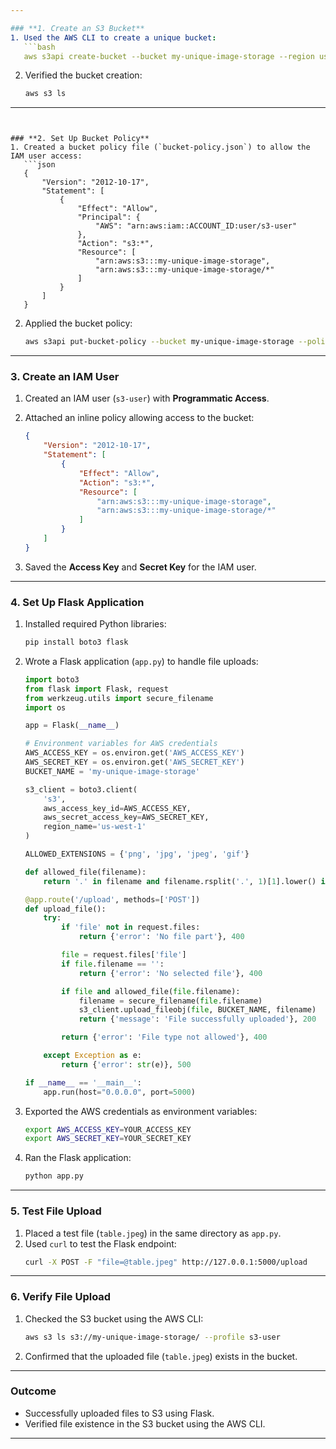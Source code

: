 ```yaml
---

### **1. Create an S3 Bucket**
1. Used the AWS CLI to create a unique bucket:
   ```bash
   aws s3api create-bucket --bucket my-unique-image-storage --region us-west-1 --create-bucket-configuration LocationConstraint=us-west-1
   ```

2. Verified the bucket creation:
   ```bash
   aws s3 ls
   ```

---
```


### **2. Set Up Bucket Policy**
1. Created a bucket policy file (`bucket-policy.json`) to allow the IAM user access:
   ```json
   {
       "Version": "2012-10-17",
       "Statement": [
           {
               "Effect": "Allow",
               "Principal": {
                   "AWS": "arn:aws:iam::ACCOUNT_ID:user/s3-user"
               },
               "Action": "s3:*",
               "Resource": [
                   "arn:aws:s3:::my-unique-image-storage",
                   "arn:aws:s3:::my-unique-image-storage/*"
               ]
           }
       ]
   }
   ```

2. Applied the bucket policy:
   ```bash
   aws s3api put-bucket-policy --bucket my-unique-image-storage --policy file://bucket-policy.json
   ```

---

### **3. Create an IAM User**
1. Created an IAM user (`s3-user`) with **Programmatic Access**.
2. Attached an inline policy allowing access to the bucket:
   ```json
   {
       "Version": "2012-10-17",
       "Statement": [
           {
               "Effect": "Allow",
               "Action": "s3:*",
               "Resource": [
                   "arn:aws:s3:::my-unique-image-storage",
                   "arn:aws:s3:::my-unique-image-storage/*"
               ]
           }
       ]
   }
   ```

3. Saved the **Access Key** and **Secret Key** for the IAM user.

---

### **4. Set Up Flask Application**
1. Installed required Python libraries:
   ```bash
   pip install boto3 flask
   ```

2. Wrote a Flask application (`app.py`) to handle file uploads:
   ```python
   import boto3
   from flask import Flask, request
   from werkzeug.utils import secure_filename
   import os

   app = Flask(__name__)

   # Environment variables for AWS credentials
   AWS_ACCESS_KEY = os.environ.get('AWS_ACCESS_KEY')
   AWS_SECRET_KEY = os.environ.get('AWS_SECRET_KEY')
   BUCKET_NAME = 'my-unique-image-storage'

   s3_client = boto3.client(
       's3',
       aws_access_key_id=AWS_ACCESS_KEY,
       aws_secret_access_key=AWS_SECRET_KEY,
       region_name='us-west-1'
   )

   ALLOWED_EXTENSIONS = {'png', 'jpg', 'jpeg', 'gif'}

   def allowed_file(filename):
       return '.' in filename and filename.rsplit('.', 1)[1].lower() in ALLOWED_EXTENSIONS

   @app.route('/upload', methods=['POST'])
   def upload_file():
       try:
           if 'file' not in request.files:
               return {'error': 'No file part'}, 400

           file = request.files['file']
           if file.filename == '':
               return {'error': 'No selected file'}, 400

           if file and allowed_file(file.filename):
               filename = secure_filename(file.filename)
               s3_client.upload_fileobj(file, BUCKET_NAME, filename)
               return {'message': 'File successfully uploaded'}, 200

           return {'error': 'File type not allowed'}, 400

       except Exception as e:
           return {'error': str(e)}, 500

   if __name__ == '__main__':
       app.run(host="0.0.0.0", port=5000)
   ```

3. Exported the AWS credentials as environment variables:
   ```bash
   export AWS_ACCESS_KEY=YOUR_ACCESS_KEY
   export AWS_SECRET_KEY=YOUR_SECRET_KEY
   ```

4. Ran the Flask application:
   ```bash
   python app.py
   ```

---

### **5. Test File Upload**
1. Placed a test file (`table.jpeg`) in the same directory as `app.py`.
2. Used `curl` to test the Flask endpoint:
   ```bash
   curl -X POST -F "file=@table.jpeg" http://127.0.0.1:5000/upload
   ```

---

### **6. Verify File Upload**
1. Checked the S3 bucket using the AWS CLI:
   ```bash
   aws s3 ls s3://my-unique-image-storage/ --profile s3-user
   ```

2. Confirmed that the uploaded file (`table.jpeg`) exists in the bucket.

---

### **Outcome**
- Successfully uploaded files to S3 using Flask.
- Verified file existence in the S3 bucket using the AWS CLI.

---
